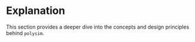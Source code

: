 # Explanation

This section provides a deeper dive into the concepts and design principles behind `polysim`.
